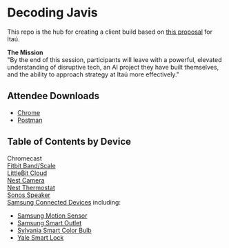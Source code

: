 # Decoding Javis
This repo is the hub for creating a client build based on [this proposal](https://docs.google.com/presentation/d/1i-W7ku5x-y3Ck8yJlZdvMJUU96WQ34Bt40LDqQVRf5Y/edit#slide=id.g24f9bda3d1_0_91) for Itaú.

**The Mission**  
"By the end of this session, participants will leave with a powerful, elevated understanding of disruptive tech, an AI project they have built themselves, and the ability to approach strategy at Itaú more effectively."

## Attendee Downloads
- [Chrome](https://www.google.com/chrome/)  
- [Postman](https://www.getpostman.com/apps)

## Table of Contents by Device
Chromecast  
[Fitbit Band/Scale](fitbit.md)  
[LittleBit Cloud](littlebits.md)  
[Nest Camera](nest.md)  
[Nest Thermostat](nest.md)  
[Sonos Speaker](sonos.md)  
[Samsung Connected Devices](samsung.md) including:
- [Samsung Motion Sensor](samsung.md)
- [Samsung Smart Outlet](samsung.md)   
- [Sylvania Smart Color Bulb](samsung.md)  
- [Yale Smart Lock](samsung.md)  

